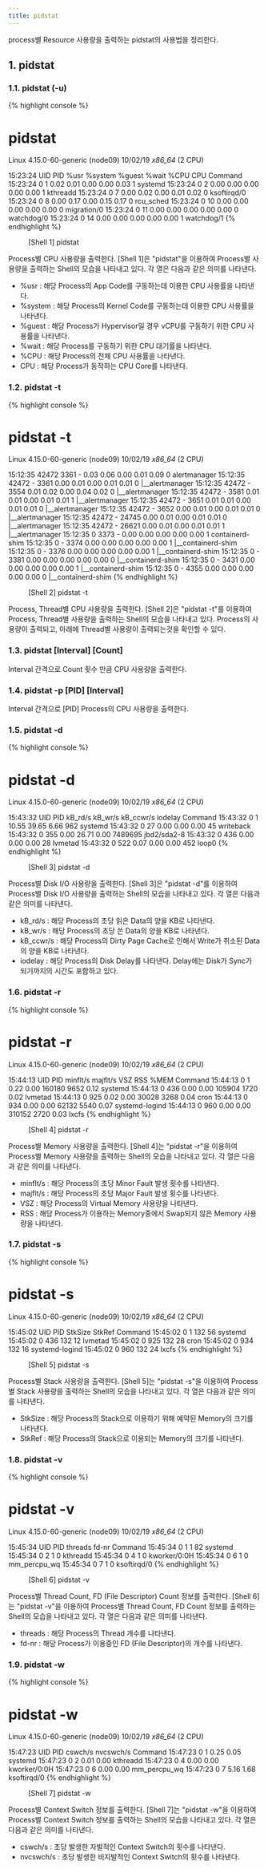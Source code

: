 ```yaml
---
title: pidstat
---
```


process별 Resource 사용량을 출력하는 pidstat의 사용법을 정리한다.

## 1. pidstat

### 1.1. pidstat (-u)

{% highlight console %}
# pidstat
Linux 4.15.0-60-generic (node09)        10/02/19        _x86_64_        (2 CPU)

15:23:24      UID       PID    %usr %system  %guest   %wait    %CPU   CPU  Command
15:23:24        0         1    0.02    0.01    0.00    0.00    0.03     1  systemd
15:23:24        0         2    0.00    0.00    0.00    0.00    0.00     1  kthreadd
15:23:24        0         7    0.00    0.02    0.00    0.01    0.02     0  ksoftirqd/0
15:23:24        0         8    0.00    0.17    0.00    0.15    0.17     0  rcu_sched
15:23:24        0        10    0.00    0.00    0.00    0.00    0.00     0  migration/0
15:23:24        0        11    0.00    0.00    0.00    0.00    0.00     0  watchdog/0
15:23:24        0        14    0.00    0.00    0.00    0.00    0.00     1  watchdog/1
{% endhighlight %}
<figure>
<figcaption class="caption">[Shell 1] pidstat</figcaption>
</figure>

Process별 CPU 사용량을 출력한다. [Shell 1]은 "pidstat"을 이용하여 Process별 사용량을 출력하는 Shell의 모습을 나타내고 있다. 각 열은 다음과 같은 의미를 나타낸다.

* %usr : 해당 Process의 App Code를 구동하는데 이용한 CPU 사용률을 나타낸다.
* %system : 해당 Process의 Kernel Code를 구동하는데 이용한 CPU 사용률을 나타낸다.
* %guest : 해당 Process가 Hypervisor일 경우 vCPU를 구동하기 위한 CPU 사용률을 나타낸다.
* %wait : 해당 Process를 구동하기 위한 CPU 대기률을 나타낸다.
* %CPU : 해당 Process의 전체 CPU 사용률을 나타낸다.
* CPU : 해당 Process가 동작하는 CPU Core를 나타낸다.

### 1.2. pidstat -t

{% highlight console %}
# pidstat -t
Linux 4.15.0-60-generic (node09)        10/02/19        _x86_64_        (2 CPU)

15:12:35    42472      3361         -    0.03    0.06    0.00    0.01    0.09     0  alertmanager
15:12:35    42472         -      3361    0.00    0.01    0.00    0.01    0.01     0  |__alertmanager
15:12:35    42472         -      3554    0.01    0.02    0.00    0.04    0.02     0  |__alertmanager
15:12:35    42472         -      3581    0.01    0.01    0.00    0.01    0.01     1  |__alertmanager
15:12:35    42472         -      3651    0.01    0.01    0.00    0.01    0.01     0  |__alertmanager
15:12:35    42472         -      3652    0.00    0.01    0.00    0.01    0.01     0  |__alertmanager
15:12:35    42472         -     24745    0.00    0.01    0.00    0.01    0.01     0  |__alertmanager
15:12:35    42472         -     26621    0.00    0.01    0.00    0.01    0.01     1  |__alertmanager 
15:12:35        0      3373         -    0.00    0.00    0.00    0.00    0.00     1  containerd-shim
15:12:35        0         -      3374    0.00    0.00    0.00    0.00    0.00     1  |__containerd-shim
15:12:35        0         -      3376    0.00    0.00    0.00    0.00    0.00     1  |__containerd-shim
15:12:35        0         -      3381    0.00    0.00    0.00    0.00    0.00     0  |__containerd-shim
15:12:35        0         -      3431    0.00    0.00    0.00    0.00    0.00     1  |__containerd-shim
15:12:35        0         -      4355    0.00    0.00    0.00    0.00    0.00     0  |__containerd-shim 
{% endhighlight %}
<figure>
<figcaption class="caption">[Shell 2] pidstat -t</figcaption>
</figure>

Process, Thread별 CPU 사용량을 출력한다. [Shell 2]은 "pidstat -t"를 이용하여 Process, Thread별 사용량을 출력하는 Shell의 모습을 나타내고 있다. Process의 사용량이 출력되고, 아래에 Thread별 사용량이 출력되는것을 확인할 수 있다.

### 1.3. pidstat [Interval] [Count]

Interval 간격으로 Count 횟수 만큼 CPU 사용량을 출력한다.

### 1.4. pidstat -p [PID] [Interval]

Interval 간격으로 [PID] Process의 CPU 사용량을 출력한다.

### 1.5. pidstat -d

{% highlight console %}
# pidstat -d
Linux 4.15.0-60-generic (node09)        10/02/19        _x86_64_        (2 CPU)

15:43:32      UID       PID   kB_rd/s   kB_wr/s kB_ccwr/s iodelay  Command
15:43:32        0         1     10.55     39.65      6.66     962  systemd
15:43:32        0        27      0.00      0.00      0.00      45  writeback
15:43:32        0       355      0.00     26.71      0.00 7489695  jbd2/sda2-8
15:43:32        0       436      0.00      0.00      0.00      28  lvmetad
15:43:32        0       522      0.07      0.00      0.00     452  loop0
{% endhighlight %}
<figure>
<figcaption class="caption">[Shell 3] pidstat -d</figcaption>
</figure>

Process별 Disk I/O 사용량을 출력한다. [Shell 3]은 "pidstat -d"를 이용하여 Process별 Disk I/O 사용량을 출력하는 Shell의 모습을 나타내고 있다. 각 열은 다음과 같은 의미를 나타낸다.

* kB_rd/s : 해당 Process의 초당 읽은 Data의 양을 KB로 나타낸다.
* kB_wr/s : 해당 Process의 초당 쓴 Data의 양을 KB로 나타낸다.
* kB_ccwr/s : 해당 Process의 Dirty Page Cache로 인해서 Write가 취소된 Data의 양을 KB로 나타낸다.
* iodelay : 해당 Process의 Disk Delay를 나타낸다. Delay에는 Disk가 Sync가 되기까지의 시간도 포함하고 있다.

### 1.6. pidstat -r

{% highlight console %}
# pidstat -r
Linux 4.15.0-60-generic (node09)        10/02/19        _x86_64_        (2 CPU)

15:44:13      UID       PID  minflt/s  majflt/s     VSZ     RSS   %MEM  Command
15:44:13        0         1      0.22      0.00  160180    9652   0.12  systemd
15:44:13        0       436      0.00      0.00  105904    1720   0.02  lvmetad
15:44:13        0       925      0.02      0.00   30028    3268   0.04  cron
15:44:13        0       934      0.00      0.00   62132    5540   0.07  systemd-logind
15:44:13        0       960      0.00      0.00  310152    2720   0.03  lxcfs 
{% endhighlight %}
<figure>
<figcaption class="caption">[Shell 4] pidstat -r</figcaption>
</figure>

Process별 Memory 사용량을 출력한다. [Shell 4]는 "pidstat -r"을 이용하여 Process별 Memory 사용량을 출력하는 Shell의 모습을 나타내고 있다. 각 열은 다음과 같은 의미를 나타낸다.

* minflt/s : 해당 Process의 초당 Minor Fault 발생 횟수를 나타낸다.
* majflt/s : 해당 Process의 초당 Major Fault 발생 횟수를 나타낸다.
* VSZ : 해당 Process의 Virtual Memory 사용량을 나타낸다.
* RSS : 해당 Process가 이용하는 Memory중에서 Swap되지 않은 Memory 사용량을 나타낸다.

### 1.7. pidstat -s

{% highlight console %}
# pidstat -s
Linux 4.15.0-60-generic (node09)        10/02/19        _x86_64_        (2 CPU)

15:45:02      UID       PID StkSize  StkRef  Command
15:45:02        0         1     132      56  systemd
15:45:02        0       436     132      12  lvmetad
15:45:02        0       925     132      28  cron
15:45:02        0       934     132      16  systemd-logind
15:45:02        0       960     132      24  lxcfs 
{% endhighlight %}
<figure>
<figcaption class="caption">[Shell 5] pidstat -s</figcaption>
</figure>

Process별 Stack 사용량을 출력한다. [Shell 5]는 "pidstat -s"을 이용하여 Process별 Stack 사용량을 출력하는 Shell의 모습을 나타내고 있다. 각 열은 다음과 같은 의미를 나타낸다.

* StkSize : 해당 Process의 Stack으로 이용하기 위해 예약된 Memory의 크기를 나타낸다.
* StkRef : 해당 Process의 Stack으로 이용되는 Memory의 크기를 나타낸다.

### 1.8. pidstat -v

{% highlight console %}
# pidstat -v
Linux 4.15.0-60-generic (node09)        10/02/19        _x86_64_        (2 CPU)

15:45:34      UID       PID threads   fd-nr  Command
15:45:34        0         1       1      82  systemd
15:45:34        0         2       1       0  kthreadd
15:45:34        0         4       1       0  kworker/0:0H
15:45:34        0         6       1       0  mm_percpu_wq
15:45:34        0         7       1       0  ksoftirqd/0 
{% endhighlight %}
<figure>
<figcaption class="caption">[Shell 6] pidstat -v</figcaption>
</figure>

Process별 Thread Count, FD (File Descriptor) Count 정보를 출력한다. [Shell 6]는 "pidstat -v"을 이용하여 Process별 Thread Count, FD Count 정보를 출력하는 Shell의 모습을 나타내고 있다. 각 열은 다음과 같은 의미를 나타낸다.

* threads : 해당 Process의 Thread 개수를 나타낸다.
* fd-nr : 해당 Process가 이용중인 FD (File Descriptor)의 개수를 나타낸다.

### 1.9. pidstat -w

{% highlight console %}
# pidstat -w
Linux 4.15.0-60-generic (node09)        10/02/19        _x86_64_        (2 CPU)

15:47:23      UID       PID   cswch/s nvcswch/s  Command
15:47:23        0         1      0.25      0.05  systemd
15:47:23        0         2      0.01      0.00  kthreadd
15:47:23        0         4      0.00      0.00  kworker/0:0H
15:47:23        0         6      0.00      0.00  mm_percpu_wq
15:47:23        0         7      5.16      1.68  ksoftirqd/0 
{% endhighlight %}
<figure>
<figcaption class="caption">[Shell 7] pidstat -w</figcaption>
</figure>

Process별 Context Switch 정보를 출력한다. [Shell 7]는 "pidstat -w"을 이용하여 Process별 Context Switch 정보를 출력하는 Shell의 모습을 나타내고 있다. 각 열은 다음과 같은 의미를 나타낸다.

* cswch/s : 초당 발생한 자발적인 Context Switch의 횟수를 나타낸다.
* nvcswch/s : 초당 발생한 비지발적인 Context Switch의 횟수를 나타낸다.
